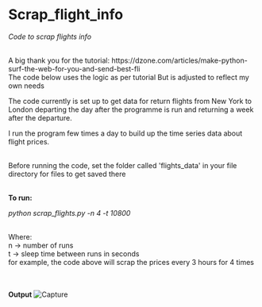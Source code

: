 # Scrap_flight_info
 *Code to scrap flights info*
 
<br>
A big thank you for the tutorial:  https://dzone.com/articles/make-python-surf-the-web-for-you-and-send-best-fli 
<br>
The code below uses the logic as per tutorial
But is adjusted to reflect my own needs
 
<br> 

The code currently is set up to get data for return flights from New York to London 
departing the day after the programme is run and returning a week after the departure.

I run the program few times a day to build up the time series data about flight prices.

<br>
Before running the code, set the folder called 'flights_data' in your file directory for files to get saved there <br>

<br>

**To run:** <br>

*python scrap_flights.py -n 4 -t 10800*

<br>
Where: <br>
n -> number of runs <br>
t -> sleep time between runs in seconds <br>
for example, the code above will scrap the prices every 3 hours for 4 times <br>

<br>
<br>

**Output**
![Capture](https://user-images.githubusercontent.com/31029142/60921084-b4ca5180-a267-11e9-9c49-0f49866d503c.PNG)
